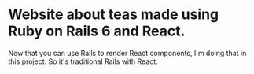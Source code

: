 # Website about teas made using Ruby on Rails 6 and React. 

Now that you can use Rails to render React components, I'm doing that in this project. So it's traditional Rails with React. 
